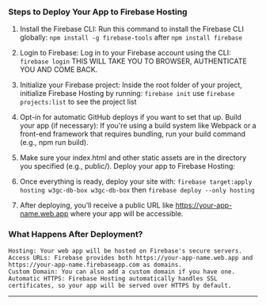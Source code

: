 ### Steps to Deploy Your App to Firebase Hosting

1. Install the Firebase CLI: Run this command to install the Firebase CLI globally:
   `npm install -g firebase-tools` after `npm install firebase`

2. Login to Firebase: Log in to your Firebase account using the CLI:
   `firebase login` THIS WILL TAKE YOU TO BROWSER, AUTHENTICATE YOU AND COME BACK.

3. Initialize your Firebase project: Inside the root folder of your project, initialize Firebase Hosting by running:
   `firebase init` use `firebase projects:list` to see the project list

4. Opt-in for automatic GitHub deploys if you want to set that up.
   Build your app (if necessary):
   If you're using a build system like Webpack or a front-end framework that requires bundling, run your build command (e.g., npm run build).
5. Make sure your index.html and other static assets are in the directory you specified (e.g., public/).
   Deploy your app to Firebase Hosting:

6. Once everything is ready, deploy your site with: `firebase target:apply hosting w3gc-db-box w3gc-db-box` then
   `firebase deploy --only hosting`

7. After deploying, you’ll receive a public URL like https://your-app-name.web.app where your app will be accessible.

### What Happens After Deployment?

    Hosting: Your web app will be hosted on Firebase's secure servers.
    Access URLs: Firebase provides both https://your-app-name.web.app and https://your-app-name.firebaseapp.com as domains.
    Custom Domain: You can also add a custom domain if you have one.
    Automatic HTTPS: Firebase Hosting automatically handles SSL certificates, so your app will be served over HTTPS by default.

---
